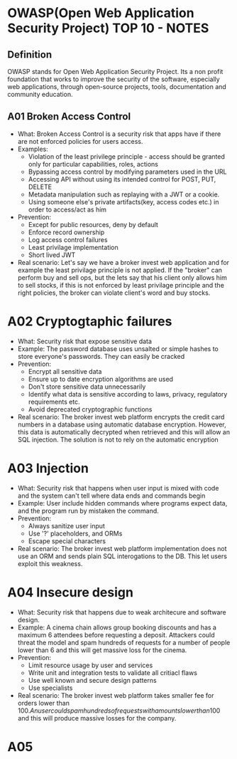 # OWASP(Open Web Application Security Project) TOP 10 - NOTES


## Definition
OWASP stands for Open Web Application Security Project.
Its a non profit foundation that works to improve the security of the software, especially web applications, through open-source projects, tools, documentation and community education.


## A01 Broken Access Control
   - What: Broken Access Control is a security risk that apps have if there are not enforced policies for users access.
   - Examples:
        - Violation of the least privilege principle - access should be granted only for particular capabilities, roles, actions
        - Bypassing access control by modifying parameters used in the URL
        - Accessing API without using its intended control for POST, PUT, DELETE
        - Metadata manipulation such as replaying with a JWT or a cookie.
        - Using someone else's private artifacts(key, access codes etc.) in order to access/act as him
   - Prevention:
        - Except for public resources, deny by default
        - Enforce record ownership
        - Log access control failures
        - Least privilage implementation
        - Short lived JWT
   - Real scenario: Let's say we have a broker invest web application and for example the least privilage principle is not applied. If the "broker" can perform buy and sell ops, but the lets say that his client only allows him to sell stocks, if this is not enforced by least privilage principle and the right policies, the broker can violate client's word and buy stocks.

# A02 Cryptogtaphic failures
   - What: Security risk that expose sensitive data
   - Example: The password database uses unsalted or simple hashes to store everyone's passwords. They can easily be cracked
   - Prevention:
        - Encrypt all sensitive data
        - Ensure up to date encryption algorithms are used
        - Don't store sensitive data unnecessarily
        - Identify what data is sensitive according to laws, privacy, regulatory requirements etc.
        - Avoid deprecated cryptographic functions
   - Real scenario: The broker invest web platform encrypts the credit card numbers in a database using automatic database encryption. However, this data is automatically decrypted when retrieved and this will allow an SQL injection. The solution is not to rely on the automatic encryption

# A03 Injection
   - What: Security risk that happens when user input is mixed with code and the system can't tell where data ends and commands begin
   - Example: User include hidden commands where programs expect data, and the program run by mistaken the command.
   - Prevention:
        - Always sanitize user input
        - Use '?' placeholders, and ORMs
        - Escape special characters
   - Real scenario: The broker invest web platform implementation does not use an ORM and sends plain SQL interogations to the DB. This let users exploit this weakness.

# A04 Insecure design
   - What: Security risk that happens due to weak architecure and software design.
   - Example: A cinema chain allows group booking discounts and has a maximum 6 attendees before requesting a deposit. Attackers could threat the model and spam hundreds of requests for a number of people lower than 6 and this will get massive loss for the cinema.
   - Prevention:
        - Limit resource usage by user and services
        - Write unit and integration tests to validate all critiacl flaws
        - Use well known and secure design patterns
        - Use specialists
   - Real scenario: The broker invest web platform takes smaller fee for orders lower than 100$. An user could spam hundreds of requests with amounts lower than 100$ and this will produce massive losses for the company.

# A05
